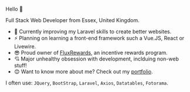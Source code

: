 Hello 👋


Full Stack Web Developer from Essex, United Kingdom. 
<br />
- 🌱 Currently improving my Laravel skills to create better websites.
- :zap: Planning on learning a front-end framework such a Vue.JS, React or Livewire.
- :sunglasses: Proud owner of [FluxRewards](https://fluxrewards.com), an incentive rewards program.
- :cupid: Major unhealthy obsession with development, inclduing non-web stuff!
- :blush: Want to know more about me? Check out my [portfolio](https://jroffey.me).

I often use: `JQuery`, `BootStrap`, `Laravel`, `Axios`, `Datatables`, `Fotorama`.
